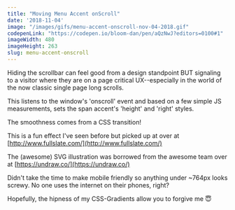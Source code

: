 ```yaml
---
title: "Moving Menu Accent onScroll"
date: '2018-11-04'
image: "/images/gifs/menu-accent-onscroll-nov-04-2018.gif"
codepenLink: "https://codepen.io/bloom-dan/pen/aQzNwJ?editors=0100#1"
imageWidth: 480
imageHeight: 263
slug: menu-accent-onscroll
---
```


Hiding the scrollbar can feel good from a design standpoint BUT signaling to a visitor where they are on a page critical UX--especially in the world of the now classic single page long scrolls.

This listens to the window's 'onscroll' event and based on a few simple JS measurements, sets the span accent's 'height' and 'right' styles.

The smoothness comes from a CSS transition!

This is a fun effect I've seen before but picked up at over at [http://www.fullslate.com/](http://www.fullslate.com/)

The (awesome) SVG illustration was borrowed from the awesome team over at [https://undraw.co/](https://undraw.co/)

Didn't take the time to make mobile friendly so anything under ~764px looks screwy. No one uses the internet on their phones, right?

Hopefully, the hipness of my CSS-Gradients allow you to forgive me 😇
